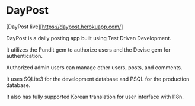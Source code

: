 # DayPost
[DayPost live][https://daypost.herokuapp.com/]

DayPost is a daily posting app built using Test Driven Development.

It utilizes the Pundit gem to authorize users and the Devise gem for authentication.

Authorized admin users can manage other users, posts, and comments.

It uses SQLite3 for the development database and PSQL for the production database.

It also has fully supported Korean translation for user interface with I18n.
